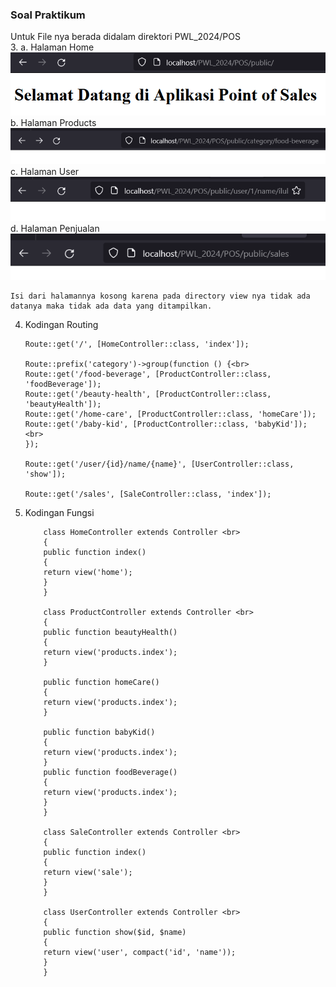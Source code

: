 ### Soal Praktikum

Untuk File nya berada didalam direktori PWL_2024/POS <br>
3. 
a. Halaman Home <br>
<img src = "../public/screenshot/19.png"> <br>
b. Halaman Products <br>
<img src = "../public/screenshot/18.png"> <br>
c. Halaman User <br>
<img src = "../public/screenshot/16.png"> <br>
d. Halaman Penjualan <br>
<img src = "../public/screenshot/17.png">

    Isi dari halamannya kosong karena pada directory view nya tidak ada datanya maka tidak ada data yang ditampilkan.

4.  Kodingan Routing <br>

        Route::get('/', [HomeController::class, 'index']);

        Route::prefix('category')->group(function () {<br>
        Route::get('/food-beverage', [ProductController::class, 'foodBeverage']);
        Route::get('/beauty-health', [ProductController::class, 'beautyHealth']);
        Route::get('/home-care', [ProductController::class, 'homeCare']);
        Route::get('/baby-kid', [ProductController::class, 'babyKid']); <br>
        });

        Route::get('/user/{id}/name/{name}', [UserController::class, 'show']);

        Route::get('/sales', [SaleController::class, 'index']);

5.  Kodingan Fungsi <br>

            class HomeController extends Controller <br>
            {
            public function index()
            {
            return view('home');
            }
            }

            class ProductController extends Controller <br>
            {
            public function beautyHealth()
            {
            return view('products.index');
            }

            public function homeCare()
            {
            return view('products.index');
            }

            public function babyKid()
            {
            return view('products.index');
            }
            public function foodBeverage()
            {
            return view('products.index');
            }
            }

            class SaleController extends Controller <br>
            {
            public function index()
            {
            return view('sale');
            }
            }

            class UserController extends Controller <br>
            {
            public function show($id, $name)
            {
            return view('user', compact('id', 'name'));
            }  
            }